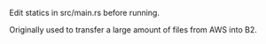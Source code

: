 Edit statics in src/main.rs before running.

Originally used to transfer a large amount of files from AWS into B2.